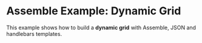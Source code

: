 # Assemble Example: Dynamic Grid

This example shows how to build a **dynamic grid** with Assemble, JSON and handlebars templates.